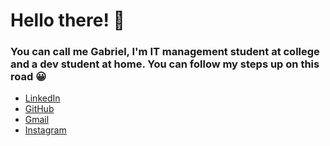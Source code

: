 # Hello there! :wave:

###  You can call me Gabriel, I'm IT management student at college and a dev student at home. You can follow my steps up on this road :grinning:

* [LinkedIn](https://www.linkedin.com/in/ypoolz68/)
* [GitHub](https://github.com/ypoolz)
* [Gmail](mailto:snt.biel15@gmail.com) 	
* [Instagram](https://www.instagram.com/snt.biel/)

